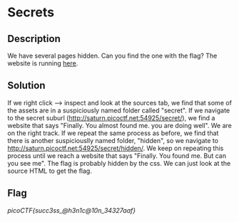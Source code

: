 # Secrets

## Description

We have several pages hidden. Can you find the one with the flag?
The website is running [here](http://saturn.picoctf.net:54925/).

## Solution

If we right click --> inspect and look at the sources tab, we find that some of the assets are in a suspiciously named folder called "secret". If we navigate to the secret suburl (http://saturn.picoctf.net:54925/secret/), we find a website that says "Finally. You almost found me. you are doing well". We are on the right track. If we repeat the same process as before, we find that there is another suspiciouslly named folder, "hidden", so we navigate to http://saturn.picoctf.net:54925/secret/hidden/. We keep on repeating this process until we reach a website that says "Finally. You found me. But can you see me". The flag is probably hidden by the css. We can just look at the source HTML to get the flag.

## Flag

*picoCTF{succ3ss_@h3n1c@10n_34327aaf}*

